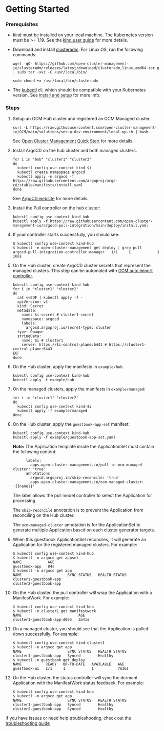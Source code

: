# Getting Started

### Prerequisites
- [kind](https://kind.sigs.k8s.io) must be installed on your local machine. The Kubernetes version must be >= 1.19. See the [kind user guide](https://kind.sigs.k8s.io/docs/user/quick-start/#creating-a-cluster) for more details.
- Download and install [clusteradm](https://github.com/open-cluster-management-io/clusteradm/releases). For Linux OS, run the following commands:

    ```
    wget -qO- https://github.com/open-cluster-management-io/clusteradm/releases/latest/download/clusteradm_linux_amd64.tar.gz | sudo tar -xvz -C /usr/local/bin/

    sudo chmod +x /usr/local/bin/clusteradm
    ```
- The [kubectl](https://kubernetes.io/docs/reference/kubectl/) cli, which should be compatible with your Kubernetes version. See [install and setup](https://kubernetes.io/docs/tasks/tools/install-kubectl-linux/#before-you-begin) for more info.

### Steps
1. Setup an OCM Hub cluster and registered an OCM Managed cluster. 
   ```
   curl -L https://raw.githubusercontent.com/open-cluster-management-io/OCM/main/solutions/setup-dev-environment/local-up.sh | bash
   ```
   
   See [Open Cluster Management Quick Start](https://open-cluster-management.io/getting-started/quick-start/) for more details.

2. Install ArgoCD on the hub cluster and both managed clusters. 
    ```
    for i in "hub" "cluster1" "cluster2"
    do
      kubectl config use-context kind-$i
      kubectl create namespace argocd
      kubectl apply -n argocd -f https://raw.githubusercontent.com/argoproj/argo-cd/stable/manifests/install.yaml
    done
    ```
   See [ArgoCD website](https://argo-cd.readthedocs.io/en/stable/getting_started/) for more details.

1. Install the Pull controller on the hub cluster:
    ```
    kubectl config use-context kind-hub
    kubectl apply -f https://raw.githubusercontent.com/open-cluster-management-io/argocd-pull-integration/main/deploy/install.yaml
    ```

2. If your controller starts successfully, you should see:
    ```
    $ kubectl config use-context kind-hub
    $ kubectl -n open-cluster-management get deploy | grep pull
    argocd-pull-integration-controller-manager   1/1     1            1           106s
    ```

3. On the Hub cluster, create ArgoCD cluster secrets that represent the managed clusters. This step can be automated with [OCM auto import controller](https://github.com/open-cluster-management-io/multicloud-integrations/).

    ```
    kubectl config use-context kind-hub
    for i in "cluster1" "cluster2"
    do
      cat <<EOF | kubectl apply -f -
      apiVersion: v1
      kind: Secret
      metadata:
        name: $i-secret # cluster1-secret
        namespace: argocd
        labels:
          argocd.argoproj.io/secret-type: cluster
      type: Opaque
      stringData:
        name: $i # cluster1
        server: https://$i-control-plane:6443 # https://cluster1-control-plane:6443
    EOF
    done
    ```

4. On the Hub cluster, apply the manifests in `example/hub`:
    ```
    kubectl config use-context kind-hub
    kubectl apply -f example/hub
    ```

5. On the managed clusters, apply the manifests in `example/managed`:
    ```
    for i in "cluster1" "cluster2"
    do
      kubectl config use-context kind-$i
      kubectl apply -f example/managed
    done
    ```

6. On the Hub cluster, apply the `guestbook-app-set` manifest:
    ```
    kubectl config use-context kind-hub
    kubectl apply -f example/guestbook-app-set.yaml
    ```
    **Note:** The Application template inside the ApplicationSet must contain the following content:
    ```
          labels:
            apps.open-cluster-management.io/pull-to-ocm-managed-cluster: 'true'
          annotations:
            argocd.argoproj.io/skip-reconcile: 'true'
            apps.open-cluster-management.io/ocm-managed-cluster: '{{name}}'
    ```
    The label allows the pull model controller to select the Application for processing.

    The `skip-reconcile` annotation is to prevent the Application from reconciling on the Hub cluster.

    The `ocm-managed-cluster` annotation is for the ApplicationSet to generate multiple Application based on each cluster generator targets.

7.  When this guestbook ApplicationSet reconciles, it will generate an Application for the registered managed clusters. For example:
    ```
    $ kubectl config use-context kind-hub
    $ kubectl -n argocd get appset
    NAME            AGE
    guestbook-app   84s
    $ kubectl -n argocd get app
    NAME                     SYNC STATUS   HEALTH STATUS
    cluster1-guestbook-app
    cluster2-guestbook-app
    ```

8.  On the Hub cluster, the pull controller will wrap the Application with a ManifestWork. For example:
    ```
    $ kubectl config use-context kind-hub
    $ kubectl -n cluster1 get manifestwork
    NAME                          AGE
    cluster1-guestbook-app-d0e5   2m41s
    ```

9.  On a managed cluster, you should see that the Application is pulled down successfully. For example:
    ```
    $ kubectl config use-context kind-cluster1
    $ kubectl -n argocd get app
    NAME                     SYNC STATUS   HEALTH STATUS
    cluster1-guestbook-app   Synced        Healthy
    $ kubectl -n guestbook get deploy
    NAME           READY   UP-TO-DATE   AVAILABLE   AGE
    guestbook-ui   1/1     1            1           7m36s
    ```

10. On the Hub cluster, the status controller will sync the dormant Application with the ManifestWork status feedback. For example:
    ```
    $ kubectl config use-context kind-hub
    $ kubectl -n argocd get app
    NAME                     SYNC STATUS   HEALTH STATUS
    cluster1-guestbook-app   Synced        Healthy
    cluster2-guestbook-app   Synced        Healthy
    ```
If you have issues or need help troubleshooting, check out the [troubleshooting guide](./troubleshooting.md)
